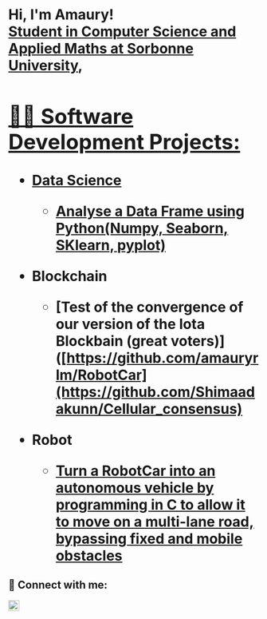 <h1>Hi, I'm Amaury! <br/><a href="https://github.com/joshmadakor1">Student in Computer Science and Applied Maths at Sorbonne University</a>, <a href="https://www.linkedin.com/in/amaury-rodriguez-le-mazou/">

<h2>👨‍💻 Software Development Projects:</h2>


- <b>Data Science</b>
  - [Analyse a Data Frame using Python(Numpy, Seaborn, SKlearn, pyplot)](https://github.com/amauryrlm/Data-Science-Music)

  
- <b>Blockchain</b>
  - [Test of the convergence of our version of the Iota Blockbain (great voters)]([https://github.com/amauryrlm/RobotCar](https://github.com/Shimaadakunn/Cellular_consensus)
  
- <b>Robot</b>
  - [Turn a RobotCar into an autonomous vehicle by programming in C to allow it to move on a multi-lane road, bypassing fixed and mobile obstacles](https://github.com/amauryrlm/RobotCar)


<h2> 🤳 Connect with me:</h2>


[<img align="left" alt="JoshMadakor | LinkedIn" width="22px" src="https://cdn.jsdelivr.net/npm/simple-icons@v3/icons/linkedin.svg" />][linkedin]


[linkedin]: (https://www.linkedin.com/in/amaury-rodriguez-le-mazou/)

<!--
**joshmadakor1/joshmadakor1** is a ✨ _special_ ✨ repository because its `README.md` (this file) appears on your GitHub profile.

Here are some ideas to get you started:

- 🔭 I’m currently working on ...
- 🌱 I’m currently learning ...
- 👯 I’m looking to collaborate on ...
- 🤔 I’m looking for help with ...
- 💬 Ask me about ...
- 📫 How to reach me: ...
- 😄 Pronouns: ...
- ⚡ Fun fact: ...
-->
